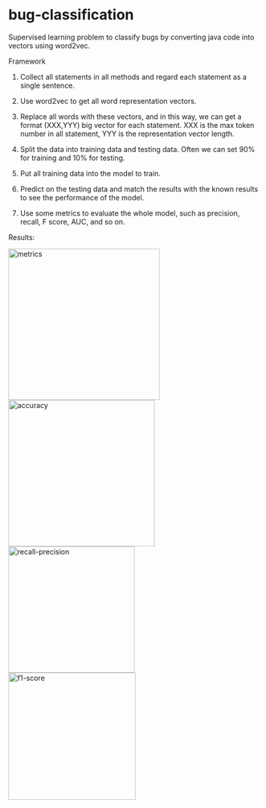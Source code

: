 # bug-classification

Supervised learning problem to classify bugs by converting java code into vectors using word2vec.

Framework

1) Collect all statements in all methods and regard each statement as a single sentence.

2) Use word2vec to get all word representation vectors. 

3) Replace all words with these vectors, and in this way, we can get a format (XXX,YYY) big vector for each statement. XXX is the max token number in all statement, YYY is the representation vector length.

4) Split the data into training data and testing data. Often we can set 90% for training and 10% for testing.

5) Put all training data into the model to train.

6) Predict on the testing data and match the results with the known results to see the performance of the model.

7) Use some metrics to evaluate the whole model, such as precision, recall, F score, AUC, and so on.

Results:


<img width="301" alt="metrics" src="https://user-images.githubusercontent.com/26397102/60028546-80eb0b80-966d-11e9-8852-d99a27ca38d5.png">


<img width="291" alt="accuracy" src="https://user-images.githubusercontent.com/26397102/60028613-a2e48e00-966d-11e9-8f3e-ca2537fb096e.png">

<img width="251" alt="recall-precision" src="https://user-images.githubusercontent.com/26397102/60034844-7171bf80-9679-11e9-8959-87d9dea43fd5.png">


<img width="253" alt="f1-score" src="https://user-images.githubusercontent.com/26397102/60034874-86e6e980-9679-11e9-8de9-6e6975841334.png">
